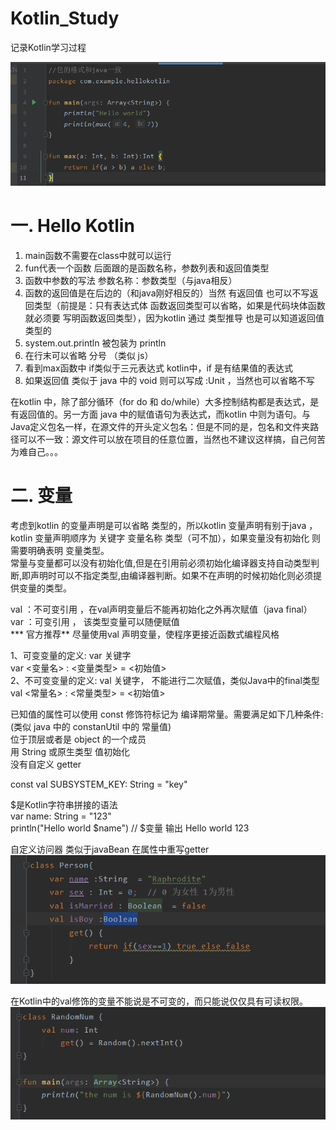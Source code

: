 # Kotlin_Study
记录Kotlin学习过程

![images](https://github.com/Raphrodite/Kotlin_Study/blob/main/images/kotlin1.png)

# 一. Hello Kotlin  
1. main函数不需要在class中就可以运行  
2. fun代表一个函数 后面跟的是函数名称，参数列表和返回值类型  
3. 函数中参数的写法 参数名称：参数类型（与java相反）  
4. 函数的返回值是在后边的（和java刚好相反的）当然 有返回值 也可以不写返回类型（前提是：只有表达式体 函数返回类型可以省略，如果是代码块体函数就必须要 写明函数返回类型），因为kotlin 通过 类型推导 也是可以知道返回值类型的  
5. system.out.println 被包装为 println  
6. 在行末可以省略 分号 （类似 js）  
7. 看到max函数中 if类似于三元表达式 kotlin中，if 是有结果值的表达式  
8. 如果返回值 类似于 java 中的 void 则可以写成 :Unit ，当然也可以省略不写  

  在kotlin 中，除了部分循环（for do 和 do/while）大多控制结构都是表达式，是有返回值的。另一方面 java 中的赋值语句为表达式，而kotlin 中则为语句。与Java定义包名一样，在源文件的开头定义包名：但是不同的是，包名和文件夹路径可以不一致：源文件可以放在项目的任意位置，当然也不建议这样搞，自己何苦为难自己。。。  

# 二. 变量  
  考虑到kotlin 的变量声明是可以省略 类型的，所以kotlin 变量声明有别于java ，kotlin 变量声明顺序为 关键字 变量名称 类型（可不加），如果变量没有初始化 则需要明确表明 变量类型。  
  常量与变量都可以没有初始化值,但是在引用前必须初始化编译器支持自动类型判断,即声明时可以不指定类型,由编译器判断。如果不在声明的时候初始化则必须提供变量的类型。  
  
  val ：不可变引用 ，在val声明变量后不能再初始化之外再次赋值（java final）  
  var ：可变引用 ， 该类型变量可以随便赋值  
  *** 官方推荐** 尽量使用val 声明变量，使程序更接近函数式编程风格  
  
  1、可变变量的定义: var 关键字  
  var <变量名> : <变量类型> = <初始值>  
  2、不可变变量的定义: val 关键字， 不能进行二次赋值，类似Java中的final类型  
  val <常量名> : <常量类型> = <初始值>  
  
  已知值的属性可以使用 const 修饰符标记为 编译期常量。需要满足如下几种条件: (类似 java 中的 constanUtil 中的 常量值)  
  位于顶层或者是 object 的一个成员  
  用 String 或原生类型 值初始化  
  没有自定义 getter  
  
  const val SUBSYSTEM_KEY: String = "key"
  
  $是Kotlin字符串拼接的语法  
  var name: String = "123"  
  println("Hello world $name")   // $变量 输出 Hello world 123  
  
  自定义访问器  类似于javaBean  在属性中重写getter  
  ![images](https://github.com/Raphrodite/Kotlin_Study/blob/main/images/kotlin2.png)  
  
  在Kotlin中的val修饰的变量不能说是不可变的，而只能说仅仅具有可读权限。  
  ![images](https://github.com/Raphrodite/Kotlin_Study/blob/main/images/kotlin3.png)  
  
  
  
  
  
  
  
  
